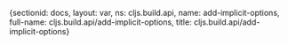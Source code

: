 {sectionid: docs, layout: var, ns: cljs.build.api, name: add-implicit-options, full-name: cljs.build.api/add-implicit-options,
  title: cljs.build.api/add-implicit-options}
